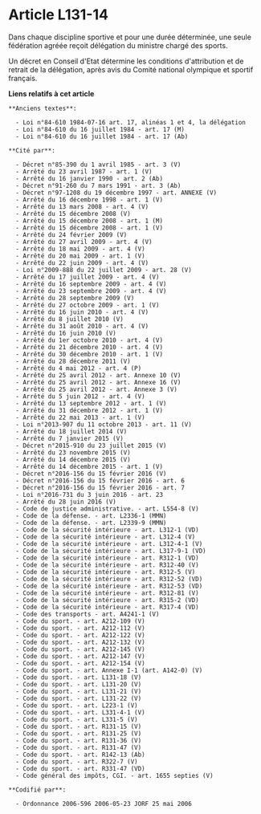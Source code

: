 # Article L131-14

Dans chaque discipline sportive et pour une durée déterminée, une seule fédération agréée reçoit délégation du ministre
chargé des sports.

Un décret en Conseil d'Etat détermine les conditions d'attribution et de retrait de la délégation, après avis du Comité
national olympique et sportif français.

**Liens relatifs à cet article**

	**Anciens textes**:

	  - Loi n°84-610 1984-07-16 art. 17, alinéas 1 et 4, la délégation
	  - Loi n°84-610 du 16 juillet 1984 - art. 17 (M)
	  - Loi n°84-610 du 16 juillet 1984 - art. 17 (Ab)

	**Cité par**:

	  - Décret n°85-390 du 1 avril 1985 - art. 3 (V)
	  - Arrêté du 23 avril 1987 - art. 1 (V)
	  - Arrêté du 16 janvier 1990 - art. 2 (Ab)
	  - Décret n°91-260 du 7 mars 1991 - art. 3 (Ab)
	  - Décret n°97-1208 du 19 décembre 1997 - art. ANNEXE (V)
	  - Arrêté du 16 décembre 1998 - art. 1 (V)
	  - Arrêté du 13 mars 2008 - art. 4 (V)
	  - Arrêté du 15 décembre 2008 (V)
	  - Arrêté du 15 décembre 2008 - art. 1 (M)
	  - Arrêté du 15 décembre 2008 - art. 1 (V)
	  - Arrêté du 24 février 2009 (V)
	  - Arrêté du 27 avril 2009 - art. 4 (V)
	  - Arrêté du 18 mai 2009 - art. 4 (V)
	  - Arrêté du 20 mai 2009 - art. 1 (V)
	  - Arrêté du 22 juin 2009 - art. 4 (V)
	  - Loi n°2009-888 du 22 juillet 2009 - art. 28 (V)
	  - Arrêté du 17 juillet 2009 - art. 4 (V)
	  - Arrêté du 16 septembre 2009 - art. 4 (V)
	  - Arrêté du 23 septembre 2009 - art. 4 (V)
	  - Arrêté du 28 septembre 2009 (V)
	  - Arrêté du 27 octobre 2009 - art. 1 (V)
	  - Arrêté du 16 juin 2010 - art. 4 (V)
	  - Arrêté du 8 juillet 2010 (V)
	  - Arrêté du 31 août 2010 - art. 4 (V)
	  - Arrêté du 16 juin 2010 (V)
	  - Arrêté du 1er octobre 2010 - art. 4 (V)
	  - Arrêté du 21 décembre 2010 - art. 4 (V)
	  - Arrêté du 30 décembre 2010 - art. 1 (V)
	  - Arrêté du 28 décembre 2011 (V)
	  - Arrêté du 4 mai 2012 - art. 4 (P)
	  - Arrêté du 25 avril 2012 - art. Annexe 10 (V)
	  - Arrêté du 25 avril 2012 - art. Annexe 16 (V)
	  - Arrêté du 25 avril 2012 - art. Annexe 3 (V)
	  - Arrêté du 5 juin 2012 - art. 4 (V)
	  - Arrêté du 13 septembre 2012 - art. 1 (V)
	  - Arrêté du 31 décembre 2012 - art. 1 (V)
	  - Arrêté du 22 mai 2013 - art. 1 (V)
	  - Loi n°2013-907 du 11 octobre 2013 - art. 11 (V)
	  - Arrêté du 18 juillet 2014 (V)
	  - Arrêté du 7 janvier 2015 (V)
	  - Décret n°2015-910 du 23 juillet 2015 (V)
	  - Arrêté du 23 novembre 2015 (V)
	  - Arrêté du 14 décembre 2015 (V)
	  - Arrêté du 14 décembre 2015 - art. 1 (V)
	  - Décret n°2016-156 du 15 février 2016 (V)
	  - Décret n°2016-156 du 15 février 2016 - art. 6
	  - Décret n°2016-156 du 15 février 2016 - art. 7
	  - Loi n°2016-731 du 3 juin 2016 - art. 23
	  - Arrêté du 28 juin 2016 (V)
	  - Code de justice administrative. - art. L554-8 (V)
	  - Code de la défense. - art. L2336-1 (MMN)
	  - Code de la défense. - art. L2339-9 (MMN)
	  - Code de la sécurité intérieure - art. L312-1 (VD)
	  - Code de la sécurité intérieure - art. L312-4 (V)
	  - Code de la sécurité intérieure - art. L312-4-1 (V)
	  - Code de la sécurité intérieure - art. L317-9-1 (VD)
	  - Code de la sécurité intérieure - art. R312-1 (VD)
	  - Code de la sécurité intérieure - art. R312-40 (V)
	  - Code de la sécurité intérieure - art. R312-5 (V)
	  - Code de la sécurité intérieure - art. R312-52 (VD)
	  - Code de la sécurité intérieure - art. R312-53 (VD)
	  - Code de la sécurité intérieure - art. R312-81 (V)
	  - Code de la sécurité intérieure - art. R315-2 (VD)
	  - Code de la sécurité intérieure - art. R317-4 (VD)
	  - Code des transports - art. A4241-1 (V)
	  - Code du sport. - art. A212-109 (V)
	  - Code du sport. - art. A212-112 (V)
	  - Code du sport. - art. A212-122 (V)
	  - Code du sport. - art. A212-132 (V)
	  - Code du sport. - art. A212-145 (V)
	  - Code du sport. - art. A212-147 (V)
	  - Code du sport. - art. A212-154 (V)
	  - Code du sport. - art. Annexe I-1 (art. A142-0) (V)
	  - Code du sport. - art. L131-18 (V)
	  - Code du sport. - art. L131-20 (V)
	  - Code du sport. - art. L131-21 (V)
	  - Code du sport. - art. L131-22 (V)
	  - Code du sport. - art. L223-1 (V)
	  - Code du sport. - art. L331-4-1 (V)
	  - Code du sport. - art. L331-5 (V)
	  - Code du sport. - art. R131-15 (V)
	  - Code du sport. - art. R131-25 (V)
	  - Code du sport. - art. R131-36 (V)
	  - Code du sport. - art. R131-47 (V)
	  - Code du sport. - art. R142-13 (Ab)
	  - Code du sport. - art. R322-7 (V)
	  - Code du sport. - art. R331-47 (VD)
	  - Code général des impôts, CGI. - art. 1655 septies (V)

	**Codifié par**:

	  - Ordonnance 2006-596 2006-05-23 JORF 25 mai 2006
